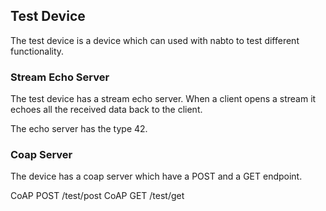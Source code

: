 ## Test Device

The test device is a device which can used with nabto to test
different functionality.

### Stream Echo Server

The test device has a stream echo server. When a client opens a stream
it echoes all the received data back to the client.

The echo server has the type 42.

### Coap Server

The device has a coap server which have a POST and a GET endpoint.

CoAP POST /test/post
CoAP GET /test/get
